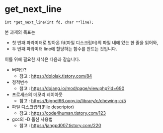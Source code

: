 # get_next_line

```
int *get_next_line(int fd, char **line);
```

본 과제의 목표는 

* 첫 번째 파라미터로 받아온 fd(파일 디스크립터)의 파일 내에 있는 한 줄을 읽어와,
* 두 번째 파라미터 line에 할당하는 함수를 만드는 것입니다.

이를 위해 필요한 지식은 다음과 같습니다.
* 버퍼란?
  * 참고 : https://dololak.tistory.com/84
* 정적변수
  * 참고 : https://dojang.io/mod/page/view.php?id=690
* 프로세스의 메모리 레이아웃
  * 참고 : https://bigpel66.oopy.io/library/c/chewing-c/5
* 파일 디스크립터(File descriptor)
  * 참고 : https://code4human.tistory.com/123
* gcc의 -D 옵션 사용법
  * 참고 : https://jangpd007.tistory.com/220
